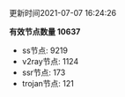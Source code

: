更新时间2021-07-07 16:24:26

**有效节点数量 10637**
- ss节点: 9219
- v2ray节点: 1124
- ssr节点: 173
- trojan节点: 121

